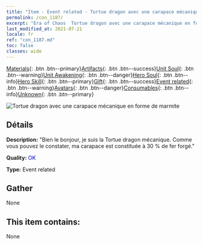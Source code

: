 ```yaml
---
title: "Item - Event related - Tortue dragon avec une carapace mécanique en forme de marmite"
permalink: /con_1187/
excerpt: "Era of Chaos  Tortue dragon avec une carapace mécanique en forme de marmite"
last_modified_at: 2021-07-21
locale: fr
ref: "con_1187.md"
toc: false
classes: wide
---
```

 [Materials](/ItemsFR/){: .btn .btn--primary}[Artifacts](/ItemsFR/Artifacts/){: .btn .btn--success}[Unit Soul](/ItemsFR/UnitSoul/){: .btn .btn--warning}[Unit Awakening](/ItemsFR/UnitAwakening/){: .btn .btn--danger}[Hero Soul](/ItemsFR/HeroSoul/){: .btn .btn--info}[Hero Skill](/ItemsFR/HeroSkill/){: .btn .btn--primary}[Gift](/ItemsFR/Gift/){: .btn .btn--success}[Event related](/ItemsFR/Events/){: .btn .btn--warning}[Avatars](/ItemsFR/Avatars/){: .btn .btn--danger}[Consumables](/ItemsFR/Consumables/){: .btn .btn--info}[Unknown](/ItemsFR/Unknown/){: .btn .btn--primary}

 ![Tortue dragon avec une carapace mécanique en forme de marmite](/images/t/i_81512231.png)

## Détails
 **Description:** \"Bien le bonjour, je suis la Tortue dragon mécanique. Comme vous pouvez le constater, ma carapace est constituée à 30 % de fer forgé.\"

 **Quality:** <span style="color: #0000CD">OK</span>

 **Type:** Event related

## Gather

  None

## This item contains:

  None

